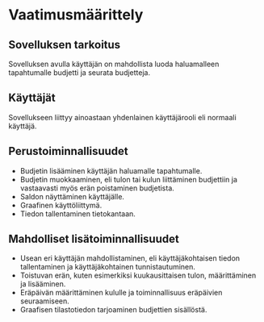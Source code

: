 # Vaatimusmäärittely

## Sovelluksen tarkoitus
Sovelluksen avulla käyttäjän on mahdollista luoda haluamalleen tapahtumalle budjetti ja seurata budjetteja. 

## Käyttäjät
Sovellukseen liittyy ainoastaan yhdenlainen käyttäjärooli eli normaali käyttäjä.

## Perustoiminnallisuudet
* Budjetin lisääminen käyttäjän haluamalle tapahtumalle.
* Budjetin muokkaaminen, eli tulon tai kulun liittäminen budjettiin ja vastaavasti myös erän poistaminen budjetista.
* Saldon näyttäminen käyttäjälle.
* Graafinen käyttöliittymä.
* Tiedon tallentaminen tietokantaan.

## Mahdolliset lisätoiminnallisuudet
* Usean eri käyttäjän mahdollistaminen, eli käyttäjäkohtaisen tiedon tallentaminen ja käyttäjäkohtainen tunnistautuminen.
* Toistuvan erän, kuten esimerkiksi kuukausittaisen tulon, määrittäminen ja lisääminen.
* Eräpäivän määrittäminen kululle ja toiminnallisuus eräpäivien seuraamiseen.
* Graafisen tilastotiedon tarjoaminen budjettien sisällöstä.
